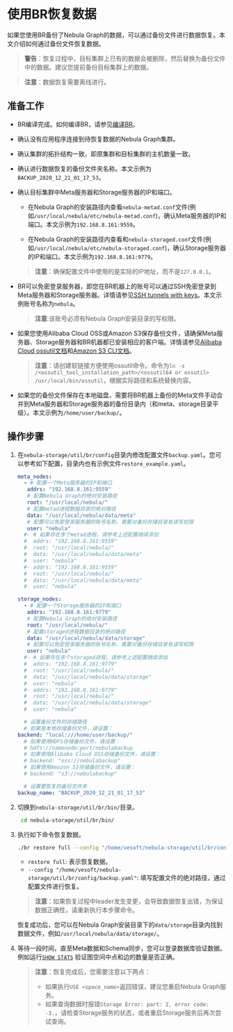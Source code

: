 # 使用BR恢复数据

如果您使用BR备份了Nebula Graph的数据，可以通过备份文件进行数据恢复。本文介绍如何通过备份文件恢复数据。

>**警告**：恢复过程中，目标集群上已有的数据会被删除，然后替换为备份文件中的数据。建议您提前备份目标集群上的数据。

>**注意**：数据恢复需要离线进行。

## 准备工作

- BR编译完成。如何编译BR，请参见[编译BR](2.compile-br.md)。

- 确认没有应用程序连接到待恢复数据的Nebula Graph集群。

- 确认集群的拓扑结构一致，即原集群和目标集群的主机数量一致。

- 确认进行数据恢复的备份文件夹名称。本文示例为`BACKUP_2020_12_21_01_17_53`。

- 确认目标集群中Meta服务器和Storage服务器的IP和端口。
  
  - 在Nebula Graph的安装路径内查看`nebula-metad.conf`文件(例如`/usr/local/nebula/etc/nebula-metad.conf`)，确认Meta服务器的IP和端口。本文示例为`192.168.8.161:9559`。
  
  - 在Nebula Graph的安装路径内查看和`nebula-storaged.conf`文件(例如`/usr/local/nebula/etc/nebula-storaged.conf`)，确认Storage服务器的IP和端口。本文示例为`192.168.8.161:9779`。
  
  >**注意**：确保配置文件中使用的是实际的IP地址，而不是`127.0.0.1`。

- BR可以免密登录服务器，即您在BR机器上的账号可以通过SSH免密登录到Meta服务器和Storage服务器。详情请参见[SSH tunnels with keys](http://alexander.holbreich.org/ssh-tunnel-without-password/)。本文示例账号名称为`nebula`。
  >**注意**:该账号必须有Nebula Graph安装目录的写权限。

- 如果您使用Alibaba Cloud OSS或Amazon S3保存备份文件，请确保Meta服务器、Storage服务器和BR机器都已安装相应的客户端。详情请参见[Alibaba Cloud ossutil文档](https://www.alibabacloud.com/help/zh/doc-detail/120075.htm#concept-303829)和[Amazon S3 CLI文档](https://docs.amazonaws.cn/cli/latest/userguide/cli-services-s3.html)。
  >**注意**：请创建软链接方便使用ossutil命令。命令为`ln -s /<ossutil_tool_installation_path>/<ossutil64 or ossutil> /usr/local/bin/ossutil`，根据实际路径和系统替换内容。

- 如果您的备份文件保存在本地磁盘，需要将BR机器上备份的Meta文件手动合并到Meta服务器和Storage服务器的备份目录内（和meta、storage目录平级）。本文示例为`/home/user/backup/`。

## 操作步骤

1. 在`nebula-storage/util/br/config`目录内修改配置文件`backup.yaml`。您可以参考如下配置，目录内也有示例文件`restore_example.yaml`。

   ```yaml
   meta_nodes:
     - # 配置一个Meta服务器的IP和端口
      addrs: "192.168.8.161:9559"
      # 配置Nebula Graph的绝对安装路径
      root: "/usr/local/nebula/"
      # 配置metad进程数据目录的绝对路径
      data: "/usr/local/nebula/data/meta"
      # 配置可以免密登录服务器的账号名称，需要对备份存储目录有读写权限
      user: "nebula"
     #- # 如果存在多个metad进程，请参考上述配置继续添加
     #  addrs: "192.168.8.161:9559"
     #  root: "/usr/local/nebula/"
     #  data: "/usr/local/nebula/data/meta"
     #  user: "nebula"
     #- addrs: "192.168.8.161:9559"
     #  root: "/usr/local/nebula/"
     #  data: "/usr/local/nebula/data/meta"
     #  user: "nebula"

   storage_nodes:
     - # 配置一个Storage服务器的IP和端口
      addrs: "192.168.8.161:9779"
      # 配置Nebula Graph的绝对安装路径
      root: "/usr/local/nebula/"
      # 配置storaged进程数据目录的绝对路径
      data: "/usr/local/nebula/data/storage"
      # 配置可以免密登录服务器的账号名称，需要对备份存储目录有读写权限
      user: "nebula"
     #- # 如果存在多个storaged进程，请参考上述配置继续添加
     #  addrs: "192.168.8.161:9779"
     #  root: "/usr/local/nebula/"
     #  data: "/usr/local/nebula/data/storage"
     #  user: "nebula"
     #- addrs: "192.168.8.161:9779"
     #  root: "/usr/local/nebula/"
     #  data: "/usr/local/nebula/data/storage"
     #  user: "nebula"

     # 设置备份文件的存储路径
     # 如果是本地存储备份文件，请设置： 
   backend: "local:///home/user/backup/"
     # 如果使用HDFS存储备份文件，请设置：
     # hdfs://namenode:port/nebulabackup
     # 如果使用Alibaba Cloud OSS存储备份文件，请设置：
     # backend: "oss://nebulabackup"
     # 如果使用Amazon S3存储备份文件，请设置：
     # backend: "s3://nebulabackup"

     # 设置要恢复的备份文件夹
   backup_name: "BACKUP_2020_12_21_01_17_53"
   ```

2. 切换到`nebula-storage/util/br/bin/`目录。

   ```bash
    cd nebula-storage/util/br/bin/
   ```

3. 执行如下命令恢复数据。

   ```bash
   ./br restore full --config "/home/vesoft/nebula-storage/util/br/config/backup.yaml"
   ```

   - `restore full`: 表示恢复数据。
   - `--config "/home/vesoft/nebula-storage/util/br/config/backup.yaml"`: 填写配置文件的绝对路径，通过配置文件进行恢复。
  
   >**注意**：如果恢复过程中leader发生变更，会导致数据恢复出错，为保证数据正确性，请重新执行本步骤命令。

   恢复成功后，您可以在Nebula Graph安装目录下的`data/storage`目录内找到数据文件，例如`/usr/local/nebula/data/storage/`。

4. 等待一段时间，直至Meta数据和Schema同步，您可以登录数据库验证数据。例如运行[`SHOW STATS`](../../3.ngql-guide/7.general-query-statements/6.show/14.show-stats/) 验证图空间中点和边的数量是否正确。

   >**注意**：恢复完成后，您需要注意以下两点：
    >
    >- 如果执行`USE <space_name>`返回错误，建议您重启Nebula Graph服务。
    >- 如果查询数据时报错`Storage Error: part: 2, error code: -3.`，请检查Storage服务的状态，或者重启Storage服务后再次尝试查询。

